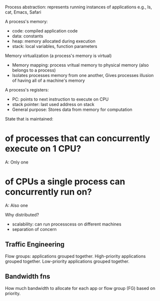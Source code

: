 Process abstraction: represents running instances of applications e.g., ls, cat, Emacs, Safari

A process's memory:
* code: compiled application code
* data: constants
* heap: memory allocated during execution
* stack: local variables, function parameters

Memory virtualization (a process's memory is virtual)
* Memory mapping: process vritual memory to physical memory (also belongs to a process)
* Isolates processes memory from one another, Gives processes illusion of having all of a machine's memory


A process's registers:
  * PC: points to next instruction to execute on CPU
  * stack pointer: last used address on stack
  * General purpose: Stores data from memory for computation
  
  State that is maintained:
 
# of processes that can concurrently execute on 1 CPU?
A: Only one

# of CPUs a single process can concurrently run on?
A: Also one

Why distributed?
* scalability: can run processcess on different machines
* separation of concern

## Traffic Engineering
Flow groups: applications grouped together. High-priority applications grouped together. Low-priority applications grouped together.

## Bandwidth fns
How much bandwidth to allocate for each app or flow group (FG) based on priority.
